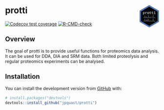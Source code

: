 
<!-- README.md is generated from README.Rmd. Please edit that file -->

# protti <img src='man/figures/protti_logo.png' align="right" width="12.5%" />

<!-- badges: start -->

[![Codecov test
coverage](https://codecov.io/gh/jpquast/protti/branch/master/graph/badge.svg)](https://codecov.io/gh/jpquast/protti?branch=master)
[![R-CMD-check](https://github.com/jpquast/protti/workflows/R-CMD-check/badge.svg)](https://github.com/jpquast/protti/actions)
<!-- badges: end -->

## Overview

The goal of protti is to provide useful functions for proteomics data
analysis. It can be used for DDA, DIA and SRM data. Both limited
proteolysis and regular proteomics experiments can be analysed.

## Installation

You can install the development version from
[GitHub](https://github.com/) with:

``` r
# install.packages("devtools")
devtools::install_github("jpquast/protti")
```
